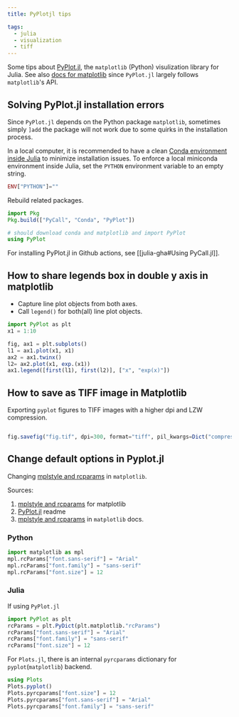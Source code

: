 ```yaml
---
title: PyPlotjl tips

tags:
  - julia
  - visualization
  - tiff
---
```


Some tips about [PyPlot.jl](https://github.com/JuliaPy/PyPlot.jl), the `matplotlib` (Python) visulization library for Julia. See also [docs for matplotlib](https://matplotlib.org/) since `PyPlot.jl` largely follows `matplotlib`'s API.
## Solving PyPlot.jl installation errors

Since `PyPlot.jl` depends on the Python package `matplotlib`, sometimes simply `]add` the package will not work due to some quirks in the installation process.

In a local computer, it is recommended to have a clean [Conda environment inside Julia](https://github.com/JuliaPy/Conda.jl) to minimize installation issues. To enforce a local miniconda environment inside Julia, set the `PYTHON` environment variable to an empty string.

```julia title=.julia/config/startup.jl
ENV["PYTHON"]=""
```

Rebuild related packages.

```julia
import Pkg
Pkg.build(["PyCall", "Conda", "PyPlot"])

# should download conda and matplotlib and import PyPlot
using PyPlot
```

For installing PyPlot.jl in Github actions, see [[julia-gha#Using PyCall.jl]].
## How to share legends box in double y axis in matplotlib

- Capture line plot objects from both axes.
- Call `legend()` for both(all) line plot objects.

```julia
import PyPlot as plt
x1 = 1:10

fig, ax1 = plt.subplots()
l1 = ax1.plot(x1, x1)
ax2 = ax1.twinx()
l2= ax2.plot(x1, exp.(x1))
ax1.legend([first(l1), first(l2)], ["x", "exp(x)"])
```

## How to save as TIFF image in Matplotlib

Exporting `pyplot` figures to TIFF images with a higher dpi and LZW compression.

```julia

fig.savefig("fig.tif", dpi=300, format="tiff", pil_kwargs=Dict("compression" => "tiff_lzw"))

```

## Change default options in Pyplot.jl

Changing [mplstyle and rcparams](https://matplotlib.org/stable/tutorials/introductory/customizing.html) in `matplotlib`.

Sources:
1. [mplstyle and rcparams](https://matplotlib.org/stable/tutorials/introductory/customizing.html) for matplotlib
2. [PyPlot.jl](https://github.com/JuliaPy/PyPlot.jl) readme
3. [mplstyle and rcparams](https://matplotlib.org/stable/tutorials/introductory/customizing.html) in `matplotlib` docs.
### Python

```python
import matplotlib as mpl
mpl.rcParams["font.sans-serif"] = "Arial"
mpl.rcParams["font.family"] = "sans-serif"
mpl.rcParams["font.size"] = 12
```
### Julia

If using `PyPlot.jl`

```julia
import PyPlot as plt
rcParams = plt.PyDict(plt.matplotlib."rcParams")
rcParams["font.sans-serif"] = "Arial"
rcParams["font.family"] = "sans-serif"
rcParams["font.size"] = 12
```

For `Plots.jl`, there is an internal `pyrcparams` dictionary for `pyplot`(`matplotlib`) backend.

```julia
using Plots
Plots.pyplot()
Plots.pyrcparams["font.size"] = 12
Plots.pyrcparams["font.sans-serif"] = "Arial"
Plots.pyrcparams["font.family"] = "sans-serif"
```
